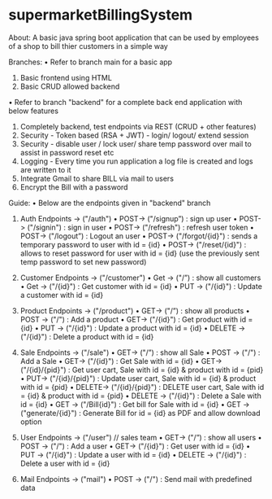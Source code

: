 # supermarketBillingSystem

About: 
A basic java spring boot application that can be used by employees of a shop to bill thier customers in a simple way

Branches:
•	Refer to branch main for a basic app
1. Basic frontend using HTML
2. Basic CRUD allowed backend

•	Refer to branch "backend" for a complete back end application with below features
1. Completely backend, test endpoints via REST (CRUD + other features)
2. Security - Token based (RSA + JWT) - login/ logout/ extend session
3. Security - disable user / lock user/ share temp password over mail to assist in password reset etc
4. Logging - Every time you run application a log file is created and logs are written to it
5. Integrate Gmail to share BILL via mail to users
6. Encrypt the Bill with a password

Guide: 
•	Below are the endpoints given in "backend" branch
1. Auth Endpoints → ("/auth")
•	POST-> ("/signup”) : sign up user
•	POST-> ("/signin") : sign in user
•	POST-> ("/refresh") : refresh user token
•	POST-> ("/logout”) : Logout an user
•	POST-> ("/forgot/{id}") : sends a temporary password to user with id = {id} 
•	POST-> ("/reset/{id}") : allows to reset password for user with id = {id} (use the previously sent temp password to set new password)

2. Customer Endpoints → ("/customer")
•	Get -> ("/”) : show all customers
•	Get -> ("/{id}") : Get customer with id = {id}
•	PUT -> ("/{id}") : Update a customer with id = {id}

3. Product Endpoints → ("/product")
•	GET-> ("/”) : show all products
•	POST -> ("/") : Add a product
•	GET-> ("/{id}") : Get product with id = {id}
•	PUT -> ("/{id}") : Update a product with id = {id}
•	DELETE -> ("/{id}") : Delete a product with id = {id}

4. Sale Endpoints → ("/sale")
•	GET-> ("/”) : show all Sale
•	POST -> ("/") : Add a Sale
•	GET-> ("/{id}") : Get Sale with id = {id}
•	GET-> ("/{id}/{pid}") : Get user cart, Sale with id = {id} & product with id = {pid}
•	PUT-> ("/{id}/{pid}") : Update user cart, Sale with id = {id} & product with id = {pid}
•	DELETE-> ("/{id}/{pid}") : DELETE user cart, Sale with id = {id} & product with id = {pid}
•	DELETE -> ("/{id}") : Delete a Sale with id = {id}
•	GET -> ("/Bill{id}") : Get bill for Sale with id = {id}
•	GET -> ("generate/{id}") : Generate Bill for id = {id} as PDF and allow download option

5. User Endpoints → ("/user") // sales team
•	GET-> ("/”) : show all users
•	POST -> ("/") : Add a user
•	GET-> ("/{id}") : Get user with id = {id}
•	PUT -> ("/{id}") : Update a user with id = {id}
•	DELETE -> ("/{id}") : Delete a user with id = {id}

6. Mail Endpoints -> ("mail")
•	POST -> ("/") : Send mail with predefined data




